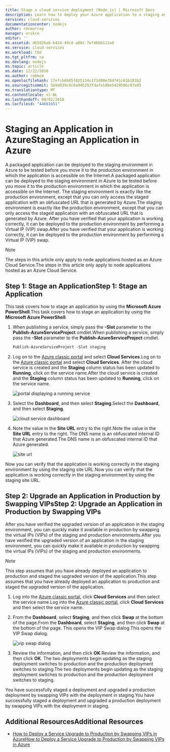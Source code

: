 ```yaml
---
title: Stage a cloud service deployment (Node.js) | Microsoft Docs
description: Learn how to deploy your Azure application to a staging environment, then deploy to a production environment using Virtual IP (VIP) swap.
services: cloud-services
documentationcenter: nodejs
author: rmcmurray
manager: erikre
editor: ''
ms.assetid: d65d26a6-b424-49cd-a88c-7ef46bb112a8
ms.service: cloud-services
ms.workload: tbd
ms.tgt_pltfrm: na
ms.devlang: nodejs
ms.topic: article
ms.date: 12/22/2016
ms.author: robmcm
ms.openlocfilehash: 17efcb6b85f825134c1f1d88e784f41c61b183b2
ms.sourcegitcommit: 5b9d839c0c0a94b293fdafe1d6e5429506c07e05
ms.translationtype: MT
ms.contentlocale: nl-NL
ms.lasthandoff: 08/02/2018
ms.locfileid: "44661651"
---
```

# <a name="staging-an-application-in-azure"></a><span data-ttu-id="355d6-103">Staging an Application in Azure</span><span class="sxs-lookup"><span data-stu-id="355d6-103">Staging an Application in Azure</span></span>
<span data-ttu-id="355d6-104">A packaged application can be deployed to the staging environment in Azure to be tested before you move it to the production environment in which the application is accessible on the Internet.</span><span class="sxs-lookup"><span data-stu-id="355d6-104">A packaged application can be deployed to the staging environment in Azure to be tested before you move it to the production environment in which the application is accessible on the Internet.</span></span> <span data-ttu-id="355d6-105">The staging environment is exactly like the production environment, except that you can only access the staged application with an obfuscated URL that is generated by Azure.</span><span class="sxs-lookup"><span data-stu-id="355d6-105">The staging environment is exactly like the production environment, except that you can only access the staged application with an obfuscated URL that is generated by Azure.</span></span> <span data-ttu-id="355d6-106">After you have verified that your application is working correctly, it can be deployed to the production environment by performing a Virtual IP (VIP) swap.</span><span class="sxs-lookup"><span data-stu-id="355d6-106">After you have verified that your application is working correctly, it can be deployed to the production environment by performing a Virtual IP (VIP) swap.</span></span>

> [!NOTE]
> <span data-ttu-id="355d6-107">The steps in this article only apply to node applications hosted as an Azure Cloud Service.</span><span class="sxs-lookup"><span data-stu-id="355d6-107">The steps in this article only apply to node applications hosted as an Azure Cloud Service.</span></span>
> 
> 

## <a name="step-1-stage-an-application"></a><span data-ttu-id="355d6-108">Step 1: Stage an Application</span><span class="sxs-lookup"><span data-stu-id="355d6-108">Step 1: Stage an Application</span></span>
<span data-ttu-id="355d6-109">This task covers how to stage an application by using the **Microsoft Azure PowerShell**.</span><span class="sxs-lookup"><span data-stu-id="355d6-109">This task covers how to stage an application by using the **Microsoft Azure PowerShell**.</span></span>

1. <span data-ttu-id="355d6-110">When publishing a service, simply pass the **-Slot** parameter to the **Publish-AzureServiceProject** cmdlet.</span><span class="sxs-lookup"><span data-stu-id="355d6-110">When publishing a service, simply pass the **-Slot** parameter to the **Publish-AzureServiceProject** cmdlet.</span></span>
   
   ```powershell
   Publish-AzureServiceProject -Slot staging
   ```
2. <span data-ttu-id="355d6-111">Log on to the [Azure classic portal] and select **Cloud Services**.</span><span class="sxs-lookup"><span data-stu-id="355d6-111">Log on to the [Azure classic portal] and select **Cloud Services**.</span></span> <span data-ttu-id="355d6-112">After the cloud service is created and the **Staging** column status has been updated to **Running**, click on the service name.</span><span class="sxs-lookup"><span data-stu-id="355d6-112">After the cloud service is created and the **Staging** column status has been updated to **Running**, click on the service name.</span></span>
   
   ![portal displaying a running service][cloud-service]
3. <span data-ttu-id="355d6-114">Select the **Dashboard**, and then select **Staging**.</span><span class="sxs-lookup"><span data-stu-id="355d6-114">Select the **Dashboard**, and then select **Staging**.</span></span>
   
   ![cloud service dashboard][cloud-service-dashboard]
4. <span data-ttu-id="355d6-116">Note the value in the **Site URL** entry to the right.</span><span class="sxs-lookup"><span data-stu-id="355d6-116">Note the value in the **Site URL** entry to the right.</span></span> <span data-ttu-id="355d6-117">The DNS name is an obfuscated internal ID that Azure generated.</span><span class="sxs-lookup"><span data-stu-id="355d6-117">The DNS name is an obfuscated internal ID that Azure generated.</span></span>
   
    ![site url][cloud-service-staging-url]

<span data-ttu-id="355d6-119">Now you can verify that the application is working correctly in the staging environment by using the staging site URL.</span><span class="sxs-lookup"><span data-stu-id="355d6-119">Now you can verify that the application is working correctly in the staging environment by using the staging site URL.</span></span>

## <a name="step-2-upgrade-an-application-in-production-by-swapping-vips"></a><span data-ttu-id="355d6-120">Step 2: Upgrade an Application in Production by Swapping VIPs</span><span class="sxs-lookup"><span data-stu-id="355d6-120">Step 2: Upgrade an Application in Production by Swapping VIPs</span></span>
<span data-ttu-id="355d6-121">After you have verified the upgraded version of an application in the staging environment, you can quickly make it available in production by swapping the virtual IPs (VIPs) of the staging and production environments.</span><span class="sxs-lookup"><span data-stu-id="355d6-121">After you have verified the upgraded version of an application in the staging environment, you can quickly make it available in production by swapping the virtual IPs (VIPs) of the staging and production environments.</span></span>

> [!NOTE]
> <span data-ttu-id="355d6-122">This step assumes that you have already deployed an application to production and staged the upgraded version of the application.</span><span class="sxs-lookup"><span data-stu-id="355d6-122">This step assumes that you have already deployed an application to production and staged the upgraded version of the application.</span></span>
> 
> 

1. <span data-ttu-id="355d6-123">Log into the [Azure classic portal], click **Cloud Services** and then select the service name.</span><span class="sxs-lookup"><span data-stu-id="355d6-123">Log into the [Azure classic portal], click **Cloud Services** and then select the service name.</span></span>
2. <span data-ttu-id="355d6-124">From the **Dashboard**, select **Staging**, and then click **Swap** at the bottom of the page.</span><span class="sxs-lookup"><span data-stu-id="355d6-124">From the **Dashboard**, select **Staging**, and then click **Swap** at the bottom of the page.</span></span> <span data-ttu-id="355d6-125">This opens the VIP Swap dialog.</span><span class="sxs-lookup"><span data-stu-id="355d6-125">This opens the VIP Swap dialog.</span></span>
   
   ![vip swap dialog][vip-swap-dialog]
3. <span data-ttu-id="355d6-127">Review the information, and then click **OK**.</span><span class="sxs-lookup"><span data-stu-id="355d6-127">Review the information, and then click **OK**.</span></span> <span data-ttu-id="355d6-128">The two deployments begin updating as the staging deployment switches to production and the production deployment switches to staging.</span><span class="sxs-lookup"><span data-stu-id="355d6-128">The two deployments begin updating as the staging deployment switches to production and the production deployment switches to staging.</span></span>

<span data-ttu-id="355d6-129">You have successfully staged a deployment and upgraded a production deployment by swapping VIPs with the deployment in staging.</span><span class="sxs-lookup"><span data-stu-id="355d6-129">You have successfully staged a deployment and upgraded a production deployment by swapping VIPs with the deployment in staging.</span></span>

## <a name="additional-resources"></a><span data-ttu-id="355d6-130">Additional Resources</span><span class="sxs-lookup"><span data-stu-id="355d6-130">Additional Resources</span></span>
* <span data-ttu-id="355d6-131">[How to Deploy a Service Upgrade to Production by Swapping VIPs in Azure]</span><span class="sxs-lookup"><span data-stu-id="355d6-131">[How to Deploy a Service Upgrade to Production by Swapping VIPs in Azure]</span></span>

[Azure classic portal]: http://manage.windowsazure.com
[cloud-service]: https://docstestmedia1.blob.core.windows.net/azure-media/articles/cloud-services/media/cloud-services-nodejs-stage-application/staging-cloud-service-running.png
[cloud-service-dashboard]: https://docstestmedia1.blob.core.windows.net/azure-media/articles/cloud-services/media/cloud-services-nodejs-stage-application/cloud-service-dashboard-staging.png
[cloud-service-staging-url]: https://docstestmedia1.blob.core.windows.net/azure-media/articles/cloud-services/media/cloud-services-nodejs-stage-application/cloud-service-staging-url.png
[vip-swap-dialog]: https://docstestmedia1.blob.core.windows.net/azure-media/articles/cloud-services/media/cloud-services-nodejs-stage-application/vip-swap-dialog.png
[How to Deploy a Service Upgrade to Production by Swapping VIPs in Azure]: cloud-services-how-to-manage.md#how-to-swap-deployments-to-promote-a-staged-deployment-to-production




